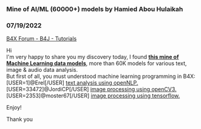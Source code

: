 ### Mine of AI/ML (60000+) models by Hamied Abou Hulaikah
### 07/19/2022
[B4X Forum - B4J - Tutorials](https://www.b4x.com/android/forum/threads/141885/)

Hi  
I'm very happy to share you my discovery today, I found **[**this mine of Machine Learning data models**](https://huggingface.co/models)**, more than 60K models for various text, image & audio data analysis.  
But first of all, you must understood machine learning programming in B4X:  
[USER=1]@Erel[/USER] [text analysis using openNLP.](https://www.b4x.com/android/forum/threads/nlp-opennlp-text-analysis.133883/)  
[USER=33472]@JordiCP[/USER] [image processing using openCV3.](https://www.b4x.com/android/forum/threads/opencv-3-x.79816/)  
[USER=2353]@moster67[/USER] [image processing using tensorflow.](https://www.b4x.com/android/forum/threads/tensorflow-an-experimental-machine-deep-learning-wrapper-for-b4j.96776/#content)  
  
Enjoy!  
  
Thank you